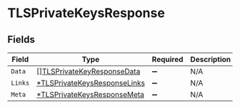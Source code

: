 # TLSPrivateKeysResponse


## Fields

| Field                                                                              | Type                                                                               | Required                                                                           | Description                                                                        |
| ---------------------------------------------------------------------------------- | ---------------------------------------------------------------------------------- | ---------------------------------------------------------------------------------- | ---------------------------------------------------------------------------------- |
| `Data`                                                                             | [][TLSPrivateKeyResponseData](../../models/shared/tlsprivatekeyresponsedata.md)    | :heavy_minus_sign:                                                                 | N/A                                                                                |
| `Links`                                                                            | [*TLSPrivateKeysResponseLinks](../../models/shared/tlsprivatekeysresponselinks.md) | :heavy_minus_sign:                                                                 | N/A                                                                                |
| `Meta`                                                                             | [*TLSPrivateKeysResponseMeta](../../models/shared/tlsprivatekeysresponsemeta.md)   | :heavy_minus_sign:                                                                 | N/A                                                                                |